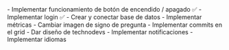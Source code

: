 <URGENTE>
  - Implementar funcionamiento de botón de encendido / apagado ✅
  - Implementar login ✅
  - Crear y conectar base de datos
  - Implementar métricas
  - Cambiar imagen de signo de pregunta
<NORMAL>
  - Implementar commits en el grid
  - Dar diseño de technodevs
<BAJO>
  - Implementar notificaciones
  - Implementar idiomas